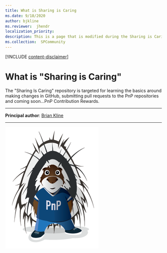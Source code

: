 ```yaml
---
title: What is Sharing is Caring
ms.date: 9/18/2020
author: bjkline
ms.reviewer:  jhendr
localization_priority: 
description: This is a page that is modified during the Sharing is Caring workshop
ms.collection:  SPCommunity
---
```


[!INCLUDE [content-disclaimer](includes/content-disclaimer.md)]

# What is "Sharing is Caring"

The "Sharing Is Caring" repository is targeted for learning the basics around making changes in GitHub, submitting pull requests to the PnP repositories and coming soon...PnP Contribution Rewards.

---

**Principal author**: [Brian Kline](http://www.linkedin.com/in/YourProfileLink)

---

![Parker](media/bjkline-what-is-sharing-is-caring/parker.png)
